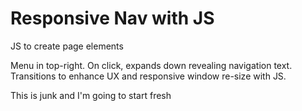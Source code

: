 # Responsive Nav with JS
 JS to create page elements

Menu in top-right. On click, expands down revealing navigation text.
Transitions to enhance UX and responsive window re-size with JS.


This is junk and I'm going to start fresh
